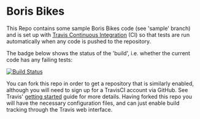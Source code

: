 Boris Bikes
===========

This Repo contains some sample Boris Bikes code (see 'sample' branch) and is set up with [Travis Continuous Integration](https://travis-ci.org) (CI) so that tests are run automatically when any code is pushed to the repository.

The badge below shows the status of the 'build', i.e. whether the current code has any failing tests:

[![Build Status](https://travis-ci.org/makersacademy/boris-bikes.svg?branch=master)](https://travis-ci.org/makersacademy/boris-bikes)

You can fork this repo in order to get a repository that is similarly enabled, although you will need to sign up for a TravisCI account via GitHub.  See Travis' [getting started](http://docs.travis-ci.com/user/getting-started/) guide for more details.  Having forked this repo you will have the necessary configuration files, and can just enable build tracking through the Travis web interface.
